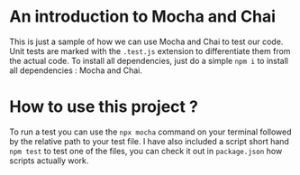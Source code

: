 # An introduction to Mocha and Chai

This is just a sample of how we can use Mocha and Chai to test our code. Unit tests are marked with the `.test.js` extension to differentiate them from the actual code. To install all dependencies, just do a simple `npm i` to install all dependencies : Mocha and Chai.

# How to use this project ?

To run a test you can use the `npx mocha` command on your terminal followed by the relative path to your test file. I have also included a script short hand `npm test` to test one of the files, you can check it out in `package.json` how scripts actually work.

